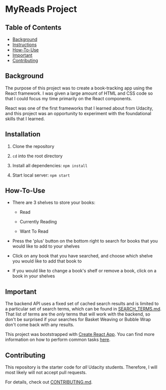 # MyReads Project

## Table of Contents

* [Background](#background)
* [Instructions](#instructions)
* [How-To-Use](#how-to-use)
* [Important](#important)
* [Contributing](#contributing)

## Background

The purpose of this project was to create a book-tracking app using the React framework. I was given a large amount of HTML and CSS code so that I could focus my time primarily on the React components.

React was one of the first frameworks that I learned about from Udacity, and this project was an opportunity to experiment with the foundational skills that I learned.

## Installation

1. Clone the repository

2. `cd` into the root directory

3. Install all dependencies: `npm install`

4. Start local server: `npm start`

## How-To-Use

* There are 3 shelves to store your books:

  * Read

  * Currently Reading

  * Want To Read

* Press the 'plus' button on the bottom right to search for books that you would like to add to your shelves

* Click on any book that you have searched, and choose which shelve you would like to add that book to

* If you would like to change a book's shelf or remove a book, click on a book in your shelves

## Important
The backend API uses a fixed set of cached search results and is limited to a particular set of search terms, which can be found in [SEARCH_TERMS.md](SEARCH_TERMS.md). That list of terms are the _only_ terms that will work with the backend, so don't be surprised if your searches for Basket Weaving or Bubble Wrap don't come back with any results.

This project was bootstrapped with [Create React App](https://github.com/facebookincubator/create-react-app). You can find more information on how to perform common tasks [here](https://github.com/facebookincubator/create-react-app/blob/master/packages/react-scripts/template/README.md).

## Contributing

This repository is the starter code for _all_ Udacity students. Therefore, I will most likely will not accept pull requests.

For details, check out [CONTRIBUTING.md](CONTRIBUTING.md).
